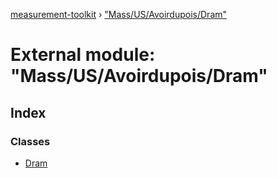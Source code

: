 [measurement-toolkit](../README.md) › ["Mass/US/Avoirdupois/Dram"](_mass_us_avoirdupois_dram_.md)

# External module: "Mass/US/Avoirdupois/Dram"

## Index

### Classes

* [Dram](../classes/_mass_us_avoirdupois_dram_.dram.md)
